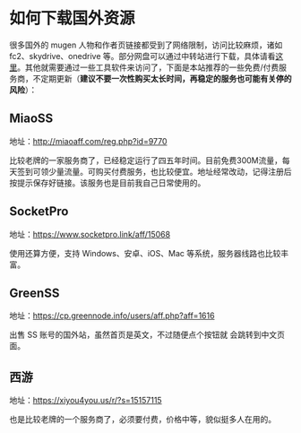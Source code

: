 # 如何下载国外资源

很多国外的 mugen 人物和作者页链接都受到了网络限制，访问比较麻烦，诸如 fc2、skydrive、onedrive 等。部分网盘可以通过中转站进行下载，具体请看[这里](https://qxmugen.com/portal/8)。其他就需要通过一些工具软件来访问了，下面是本站推荐的一些免费/付费服务商，不定期更新（**建议不要一次性购买太长时间，再稳定的服务也可能有关停的风险**）：

## MiaoSS

地址：<a href="http://miaoaff.com/reg.php?id=9770" target="__blank">http://miaoaff.com/reg.php?id=9770</a>

比较老牌的一家服务商了，已经稳定运行了四五年时间。目前免费300M流量，每天签到可领少量流量。可购买付费服务，也比较便宜。地址经常改动，记得注册后按提示保存好链接。该服务也是目前我自己日常使用的。

## SocketPro

地址：<a href="https://www.socketpro.link/aff/15068" target="__blank">https://www.socketpro.link/aff/15068</a>

使用还算方便，支持 Windows、安卓、iOS、Mac 等系统，服务器线路也比较丰富。

## GreenSS

地址：<a href="https://cp.greennode.info/users/aff.php?aff=1616" target="__blank">https://cp.greennode.info/users/aff.php?aff=1616</a>

出售 SS 账号的国外站，虽然首页是英文，不过随便点个按钮就 会跳转到中文页面。

## 西游

地址：<a href="https://xiyou4you.us/r/?s=15157115" target="__blank">https://xiyou4you.us/r/?s=15157115</a>

也是比较老牌的一个服务商了，必须要付费，价格中等，貌似挺多人在用的。
